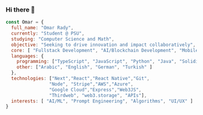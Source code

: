 ### Hi there 👋

```javascript
const Omar = {
  full_name: "Omar Rady",
  currently: "Student @ PSU",
  studying: "Computer Science and Math",
  objective: "Seeking to drive innovation and impact collaboratively",
  core: [ "Fullstack Development", "AI/Blockchain Development", "Mobile Development" ],
  languages: {
    programming: ["TypeScript", "JavaScript", "Python", "Java", "Solidity", "HTML/CSS", "C", "Bash"],
    other: ["Arabic", "English", "German", "Turkish" ]
  },
  technologies: ["Next","React","React Native","Git",
                "Node", "Stripe","AWS","Azure",
                "Google Cloud","Express","Web3JS",
                "Thirdweb", "web3.storage", "APIs"],
  interests: [ "AI/ML", "Prompt Engineering", "Algorithms", "UI/UX" ]
}
```

<!--
**Omar-HeshamR/Omar-HeshamR** is a ✨ _special_ ✨ repository because its `README.md` (this file) appears on your GitHub profile.

Here are some ideas to get you started:

- 🔭 I’m currently working on ...
- 🌱 I’m currently learning ...
- 👯 I’m looking to collaborate on ...
- 🤔 I’m looking for help with ...
- 💬 Ask me about ...
- 📫 How to reach me: ...
- 😄 Pronouns: ...
- ⚡ Fun fact: ...
-->
